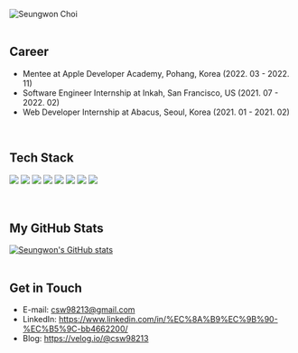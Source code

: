 <div align=left>
  
  ![Seungwon Choi](https://capsule-render.vercel.app/api?type=soft&color=40e0d0&height=200&section=header&text=Seungwon%20Choi&fontSize=70&desc=A%20Challenging%20Developer&fontAlignY=45&descAlignY=70&animation=fadeIn)
  </br>
  </br>
  ## Career
  - Mentee at Apple Developer Academy, Pohang, Korea (2022. 03 - 2022. 11) 
  - Software Engineer Internship at Inkah, San Francisco, US (2021. 07 - 2022. 02) 
  - Web Developer Internship at Abacus, Seoul, Korea (2021. 01 - 2021. 02) 
  </br>
  
  ## Tech Stack
  <img src="https://img.shields.io/badge/React-61DAFB?style=flat-square&logo=React&logoColor=black"/> <img src="https://img.shields.io/badge/Python-3776AB?style=flat-square&logo=Python&logoColor=white"/> <img src="https://img.shields.io/badge/Android-3DDC84?style=flat-square&logo=Android&logoColor=white"/> <img src="https://img.shields.io/badge/Firebase-FFCA28?style=flat-square&logo=Firebase&logoColor=black"/> <img src="https://img.shields.io/badge/Vue-4FC08D?style=flat-square&logo=Vue.js&logoColor=white"/> <img src="https://img.shields.io/badge/TypeScript-3178C6?style=flat-square&logo=TypeScript&logoColor=white"/> <img src="https://img.shields.io/badge/GraphQL-E10098?style=flat-square&logo=GraphQL&logoColor=white"/> <img src="https://img.shields.io/badge/C-A8B9CC?style=flat-square&logo=C&logoColor=black"/>
  </br>
  </br>
  </br>
  ## My GitHub Stats
  [![Seungwon's GitHub stats](https://github-readme-stats.vercel.app/api?username=unuhqueen&theme=radical)](https://github.com/unuhqueen/github-readme-stats)
  <br/>
  <br/>
  ## Get in Touch
  - E-mail: csw98213@gmail.com
  - LinkedIn: https://www.linkedin.com/in/%EC%8A%B9%EC%9B%90-%EC%B5%9C-bb4662200/
  - Blog: https://velog.io/@csw98213

</div>
